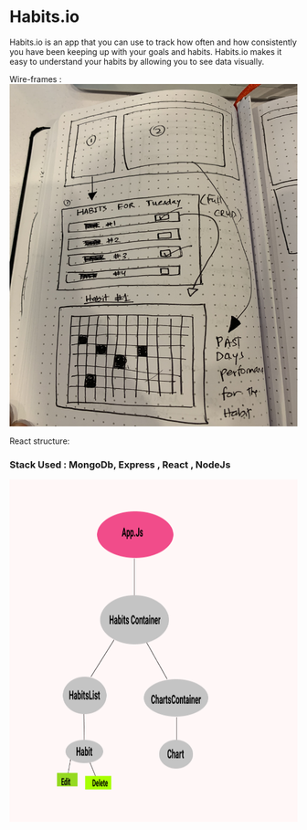 # Habits.io #
Habits.io is an app that you can use to track how often and how consistently you have been keeping up with your goals and habits. 
 Habits.io makes it easy to understand your habits by allowing you to see data visually. 

Wire-frames : 
<img src="public/Images/wireframes.jpg" width=600 height=600>



React structure: 

### Stack Used : MongoDb, Express , React , NodeJs ###



<img src="public/Images/FlowChart.png" width=600 height=600>
